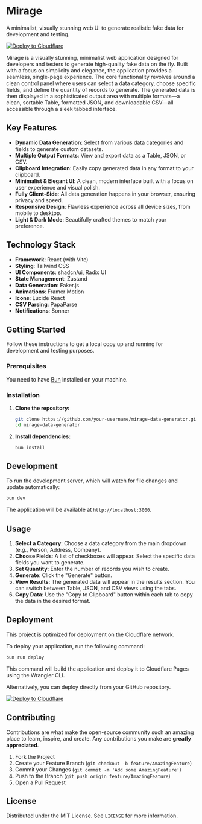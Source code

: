 # Mirage

A minimalist, visually stunning web UI to generate realistic fake data for development and testing.

[![Deploy to Cloudflare](https://deploy.workers.cloudflare.com/button)](https://deploy.workers.cloudflare.com/?url=https://github.com/george-orbio/Mirage-Fake-Data-Generator)

Mirage is a visually stunning, minimalist web application designed for developers and testers to generate high-quality fake data on the fly. Built with a focus on simplicity and elegance, the application provides a seamless, single-page experience. The core functionality revolves around a clean control panel where users can select a data category, choose specific fields, and define the quantity of records to generate. The generated data is then displayed in a sophisticated output area with multiple formats—a clean, sortable Table, formatted JSON, and downloadable CSV—all accessible through a sleek tabbed interface.

## Key Features

-   **Dynamic Data Generation**: Select from various data categories and fields to generate custom datasets.
-   **Multiple Output Formats**: View and export data as a Table, JSON, or CSV.
-   **Clipboard Integration**: Easily copy generated data in any format to your clipboard.
-   **Minimalist & Elegant UI**: A clean, modern interface built with a focus on user experience and visual polish.
-   **Fully Client-Side**: All data generation happens in your browser, ensuring privacy and speed.
-   **Responsive Design**: Flawless experience across all device sizes, from mobile to desktop.
-   **Light & Dark Mode**: Beautifully crafted themes to match your preference.

## Technology Stack

-   **Framework**: React (with Vite)
-   **Styling**: Tailwind CSS
-   **UI Components**: shadcn/ui, Radix UI
-   **State Management**: Zustand
-   **Data Generation**: Faker.js
-   **Animations**: Framer Motion
-   **Icons**: Lucide React
-   **CSV Parsing**: PapaParse
-   **Notifications**: Sonner

## Getting Started

Follow these instructions to get a local copy up and running for development and testing purposes.

### Prerequisites

You need to have [Bun](https://bun.sh/) installed on your machine.

### Installation

1.  **Clone the repository:**
    ```sh
    git clone https://github.com/your-username/mirage-data-generator.git
    cd mirage-data-generator
    ```

2.  **Install dependencies:**
    ```sh
    bun install
    ```

## Development

To run the development server, which will watch for file changes and update automatically:

```sh
bun dev
```

The application will be available at `http://localhost:3000`.

## Usage

1.  **Select a Category**: Choose a data category from the main dropdown (e.g., Person, Address, Company).
2.  **Choose Fields**: A list of checkboxes will appear. Select the specific data fields you want to generate.
3.  **Set Quantity**: Enter the number of records you wish to create.
4.  **Generate**: Click the "Generate" button.
5.  **View Results**: The generated data will appear in the results section. You can switch between Table, JSON, and CSV views using the tabs.
6.  **Copy Data**: Use the "Copy to Clipboard" button within each tab to copy the data in the desired format.

## Deployment

This project is optimized for deployment on the Cloudflare network.

To deploy your application, run the following command:

```sh
bun run deploy
```

This command will build the application and deploy it to Cloudflare Pages using the Wrangler CLI.

Alternatively, you can deploy directly from your GitHub repository.

[![Deploy to Cloudflare](https://deploy.workers.cloudflare.com/button)](https://deploy.workers.cloudflare.com/?url=https://github.com/george-orbio/Mirage-Fake-Data-Generator)

## Contributing

Contributions are what make the open-source community such an amazing place to learn, inspire, and create. Any contributions you make are **greatly appreciated**.

1.  Fork the Project
2.  Create your Feature Branch (`git checkout -b feature/AmazingFeature`)
3.  Commit your Changes (`git commit -m 'Add some AmazingFeature'`)
4.  Push to the Branch (`git push origin feature/AmazingFeature`)
5.  Open a Pull Request

## License

Distributed under the MIT License. See `LICENSE` for more information.